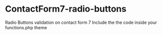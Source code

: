 ContactForm7-radio-buttons
==========================

Radio Buttons validation on contact form 7
Include the the code inside your functions.php theme
